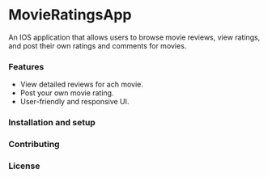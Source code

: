 # MovieRatingsApp
An IOS application that allows users to browse movie reviews, view ratings, and post their own ratings and comments for movies. 

### Features 
- View detailed reviews for ach movie.
- Post your own movie rating.
- User-friendly and responsive UI.

### Installation and setup 


### Contributing 


### License
